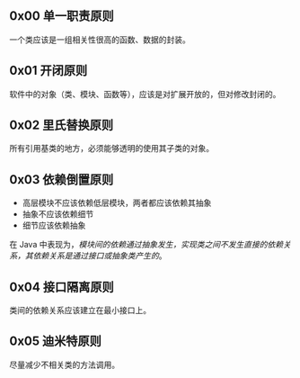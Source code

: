 ## 0x00 单一职责原则

一个类应该是一组相关性很高的函数、数据的封装。

## 0x01 开闭原则

软件中的对象（类、模块、函数等），应该是对扩展开放的，但对修改封闭的。

## 0x02 里氏替换原则

所有引用基类的地方，必须能够透明的使用其子类的对象。

## 0x03 依赖倒置原则

* 高层模块不应该依赖低层模块，两者都应该依赖其抽象
* 抽象不应该依赖细节
* 细节应该依赖抽象

在 Java 中表现为，*模块间的依赖通过抽象发生，实现类之间不发生直接的依赖关系，其依赖关系是通过接口或抽象类产生的*。

## 0x04 接口隔离原则

类间的依赖关系应该建立在最小接口上。

## 0x05 迪米特原则

尽量减少不相关类的方法调用。